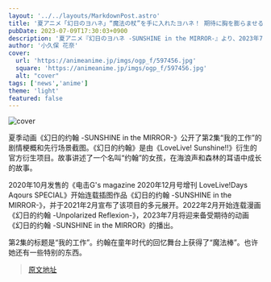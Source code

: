 ```yaml
---
layout: '../../layouts/MarkdownPost.astro'
title: '夏アニメ「幻日のヨハネ」“魔法の杖”を手に入れたヨハネ！ 期待に胸を膨らませるが… 第2話先行カット'
pubDate: 2023-07-09T17:30:03+0900
description: '夏アニメ『幻日のヨハネ -SUNSHINE in the MIRROR-』より、2023年7月9日（日）から放送となる第2話「わたしのおしごと」のあらすじ・先行場面カットが公開された。'
author: '小久保 花奈'
cover:
  url: 'https://animeanime.jp/imgs/ogp_f/597456.jpg'
  square: 'https://animeanime.jp/imgs/ogp_f/597456.jpg'
  alt: "cover"
tags: ['news','anime']
theme: 'light'
featured: false
---
```


![cover](https://animeanime.jp/imgs/ogp_f/597456.jpg)

夏季动画《幻日的约翰 -SUNSHINE in the MIRROR-》公开了第2集“我的工作”的剧情梗概和先行场景截图。《幻日的约翰》是由《LoveLive! Sunshine!!》衍生的官方衍生项目。故事讲述了一个名叫“约翰”的女孩，在海浪声和森林的耳语中成长的故事。

2020年10月发售的《电击G's magazine 2020年12月号增刊 LoveLive!Days Aqours SPECIAL》开始连载插图作品《幻日的约翰 -SUNSHINE in the MIRROR-》，并于2021年2月宣布了该项目的多元展开。2022年2月开始连载漫画《幻日的约翰 -Unpolarized Reflexion-》，2023年7月将迎来备受期待的动画《幻日的约翰 -SUNSHINE in the MIRROR》的播出。

第2集的标题是“我的工作”。约翰在童年时代的回忆舞台上获得了“魔法棒”。也许她还有一些特别的东西。

>[原文地址](https://animeanime.jp/article/2023/07/09/78474.html)  